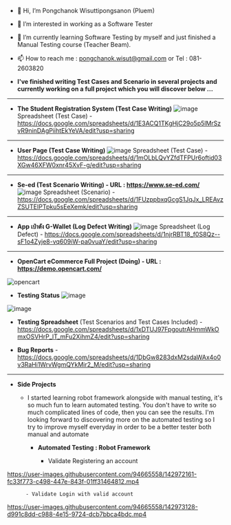 - 👋 Hi, I’m Pongchanok Wisuttipongsanon (Pluem)
- 👀 I’m interested in working as a Software Tester
- 🌱 I’m currently learning Software Testing by myself and just finished a Manual Testing course (Teacher Beam).
- 📫 How to reach me : pongchanok.wisut@gmail.com   or    Tel : 081-2603820


- **I've finished writing Test Cases and Scenario in several projects and currently working on a full project which you will discover below ...**

------------------------------------------------------------------------------------------------------------------

- **The Student Registration System (Test Case Writing)**
![image](https://user-images.githubusercontent.com/94665558/143770713-b288473b-ff32-4bae-8862-3a3657408e50.png)
Spreadsheet (Test Case) - https://docs.google.com/spreadsheets/d/1E3ACQ1TKgHjC29o5p5lMrSzvR9ninDAgPiihtEkYeVA/edit?usp=sharing

------------------------------------------------------------------------------------------------------------------

- **User Page (Test Case Writing)**
![image](https://user-images.githubusercontent.com/94665558/143770976-cf5d373f-1155-429c-9d18-743568c3168c.png)
Spreadsheet (Test Case) - https://docs.google.com/spreadsheets/d/1mOLbLQvYZfdTFPUr6oftid03XGw46XFW0xnr45XvF-g/edit?usp=sharing

------------------------------------------------------------------------------------------------------------------


- **Se-ed (Test Scenario Writing) - URL : https://www.se-ed.com/**
![image](https://user-images.githubusercontent.com/94665558/143771299-7eabb7b9-051d-4e91-84d0-bed17ac8288a.png)
Spreadsheet (Scenario) - https://docs.google.com/spreadsheets/d/1FUzppbxqGcgS1JqJx_LREAvzZSUTEIPTpku5sEeXemk/edit?usp=sharing

------------------------------------------------------------------------------------------------------------------


- **App เป๋าตัง G-Wallet (Log Defect Writing)** 
![image](https://user-images.githubusercontent.com/94665558/143812725-bb0b7d44-5054-4246-a1bf-f343edf7f81e.png)
Spreadsheet (Log Defect) - https://docs.google.com/spreadsheets/d/1njrRBT18_f0S8Qz--sF1o4Zyje8-vq609iW-pa0vuaY/edit?usp=sharing

------------------------------------------------------------------------------------------------------------------

- **OpenCart eCommerce Full Project (Doing) - URL : https://demo.opencart.com/**


![opencart](https://user-images.githubusercontent.com/94665558/142794110-7b30300a-84c5-48e4-937a-e312e504ebad.JPG)


 - **Testing Status** 
![image](https://user-images.githubusercontent.com/94665558/143816438-5e719951-deea-4688-be4e-232d8da40e9e.png)

![image](https://user-images.githubusercontent.com/94665558/143821807-14b93500-0bd5-413a-815a-db5f6f370c78.png)


 - **Testing Spreadsheet** 
         (Test Scenarios and Test Cases Included)
          - https://docs.google.com/spreadsheets/d/1xDTUJ97FpgoutrAHmmWkOmxOSVHrP_lT_mFu2XihmZ4/edit?usp=sharing


 - **Bug Reports**
        - https://docs.google.com/spreadsheets/d/1DbGw8283dxM2sdaWAx4o0v3RaHi1WrvWgmQYkMir2_M/edit?usp=sharing
         
------------------------------------------------------------------------------------------------------------------
        
  - **Side Projects**
     - I started learning robot framework alongside with manual testing, it's so much fun to learn automated testing. You don't have to write so much complicated lines of code, then you can see the results. I'm looking forward to discovering more on the automated testing so I try to improve myself everyday in order to be a better tester both manual and automate
      
       - **Automated Testing : Robot Framework**
          
           - Validate Registering an account
      
        
https://user-images.githubusercontent.com/94665558/142972161-fc33f773-c498-447e-843f-01ff31464812.mp4



          - Validate Login with valid account


https://user-images.githubusercontent.com/94665558/142973128-d991c8dd-c988-4e15-9724-dcb7bbca4bdc.mp4

<!---
PongchanokWisut/PongchanokWisut is a ✨ special ✨ repository because its `README.md` (this file) appears on your GitHub profile.
You can click the Preview link to take a look at your changes.
--->
